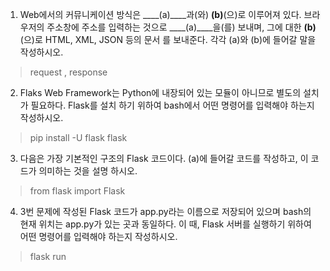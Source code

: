 1. Web에서의 커뮤니케이션 방식은 ____(a)____과(와) ____(b)____(으)로 이루어져 있다. 브라우저의 주소창에 주소를 입력하는 것으로 ____(a)____을(를) 보내며, 그에 대한 ____(b)____(으)로 HTML, XML, JSON 등의 문서
  를 보내준다. 각각 (a)와 (b)에 들어갈 말을 작성하시오.

> request , response 

 

2. Flaks Web Framework는 Python에 내장되어 있는 모듈이 아니므로 별도의 설치가 필요하다. Flask를 설치
   하기 위하여 bash에서 어떤 명령어를 입력해야 하는지 작성하시오.

> pip install -U flask flask



3. 다음은 가장 기본적인 구조의 Flask 코드이다. (a)에 들어갈 코드를 작성하고, 이 코드가 의미하는 것을 설명
  하시오.

> from flask import Flask



4. 3번 문제에 작성된 Flask 코드가 app.py라는 이름으로 저장되어 있으며 bash의 현재 위치는 app.py가 있는
  곳과 동일하다. 이 때, Flask 서버를 실행하기 위하여 어떤 명령어를 입력해야 하는지 작성하시오.

> flask run